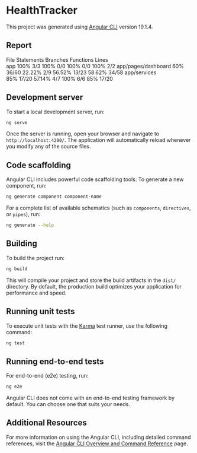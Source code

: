 # HealthTracker

This project was generated using [Angular CLI](https://github.com/angular/angular-cli) version 19.1.4.

## Report


File		Statements		Branches		Functions		Lines	
app	
100%	3/3	100%	0/0	100%	0/0	100%	2/2
app/pages/dashboard	
60%	36/60	22.22%	2/9	56.52%	13/23	58.62%	34/58
app/services	
85%	17/20	57.14%	4/7	100%	6/6	85%	17/20


## Development server

To start a local development server, run:

```bash
ng serve
```

Once the server is running, open your browser and navigate to `http://localhost:4200/`. The application will automatically reload whenever you modify any of the source files.

## Code scaffolding

Angular CLI includes powerful code scaffolding tools. To generate a new component, run:

```bash
ng generate component component-name
```

For a complete list of available schematics (such as `components`, `directives`, or `pipes`), run:

```bash
ng generate --help
```

## Building

To build the project run:

```bash
ng build
```

This will compile your project and store the build artifacts in the `dist/` directory. By default, the production build optimizes your application for performance and speed.

## Running unit tests

To execute unit tests with the [Karma](https://karma-runner.github.io) test runner, use the following command:

```bash
ng test
```

## Running end-to-end tests

For end-to-end (e2e) testing, run:

```bash
ng e2e
```

Angular CLI does not come with an end-to-end testing framework by default. You can choose one that suits your needs.

## Additional Resources

For more information on using the Angular CLI, including detailed command references, visit the [Angular CLI Overview and Command Reference](https://angular.dev/tools/cli) page.
